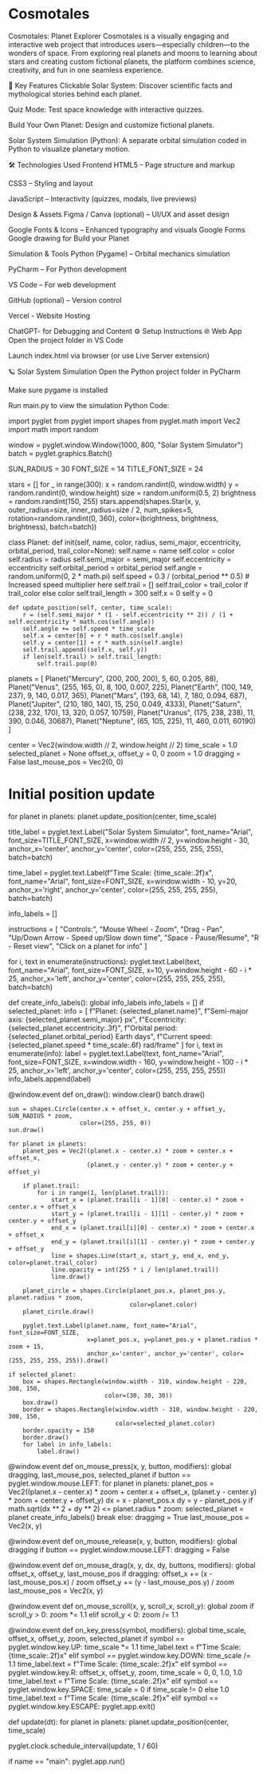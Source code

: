 # Cosmotales
Cosmotales: Planet Explorer
Cosmotales is a visually engaging and interactive web project that introduces users—especially children—to the wonders of space. From exploring real planets and moons to learning about stars and creating custom fictional planets, the platform combines science, creativity, and fun in one seamless experience.

🧩 Key Features
Clickable Solar System: Discover scientific facts and mythological stories behind each planet.

Quiz Mode: Test space knowledge with interactive quizzes.

Build Your Own Planet: Design and customize fictional planets.

Solar System Simulation (Python): A separate orbital simulation coded in Python to visualize planetary motion.

🛠 Technologies Used
Frontend
HTML5 – Page structure and markup

CSS3 – Styling and layout

JavaScript – Interactivity (quizzes, modals, live previews)

Design & Assets
Figma / Canva (optional) – UI/UX and asset design

Google Fonts & Icons – Enhanced typography and visuals
Google Forms
Google drawing for Build your Planet

Simulation & Tools
Python (Pygame) – Orbital mechanics simulation

PyCharm – For Python development

VS Code – For web development

GitHub (optional) – Version control

Vercel - Website  Hosting

ChatGPT- for Debugging and Content
⚙ Setup Instructions
🌐 Web App
Open the project folder in VS Code

Launch index.html via browser (or use Live Server extension)

🪐 Solar System Simulation
Open the Python project folder in PyCharm

Make sure pygame is installed

Run main.py to view the simulation
Python Code:

import pyglet
from pyglet import shapes
from pyglet.math import Vec2
import math
import random

window = pyglet.window.Window(1000, 800, "Solar System Simulator")
batch = pyglet.graphics.Batch()

SUN_RADIUS = 30
FONT_SIZE = 14
TITLE_FONT_SIZE = 24

stars = []
for _ in range(300):
    x = random.randint(0, window.width)
    y = random.randint(0, window.height)
    size = random.uniform(0.5, 2)
    brightness = random.randint(150, 255)
    stars.append(shapes.Star(x, y, outer_radius=size, inner_radius=size / 2,
                             num_spikes=5, rotation=random.randint(0, 360),
                             color=(brightness, brightness, brightness), batch=batch))

class Planet:
    def init(self, name, color, radius, semi_major, eccentricity, orbital_period, trail_color=None):
        self.name = name
        self.color = color
        self.radius = radius
        self.semi_major = semi_major
        self.eccentricity = eccentricity
        self.orbital_period = orbital_period
        self.angle = random.uniform(0, 2 * math.pi)
        self.speed = 0.3 / (orbital_period ** 0.5)  # Increased speed multiplier here
        self.trail = []
        self.trail_color = trail_color if trail_color else color
        self.trail_length = 300
        self.x = 0
        self.y = 0

    def update_position(self, center, time_scale):
        r = (self.semi_major * (1 - self.eccentricity ** 2)) / (1 + self.eccentricity * math.cos(self.angle))
        self.angle += self.speed * time_scale
        self.x = center[0] + r * math.cos(self.angle)
        self.y = center[1] + r * math.sin(self.angle)
        self.trail.append((self.x, self.y))
        if len(self.trail) > self.trail_length:
            self.trail.pop(0)

planets = [
    Planet("Mercury", (200, 200, 200), 5, 60, 0.205, 88),
    Planet("Venus", (255, 165, 0), 8, 100, 0.007, 225),
    Planet("Earth", (100, 149, 237), 9, 140, 0.017, 365),
    Planet("Mars", (193, 68, 14), 7, 180, 0.094, 687),
    Planet("Jupiter", (210, 180, 140), 15, 250, 0.049, 4333),
    Planet("Saturn", (238, 232, 170), 13, 320, 0.057, 10759),
    Planet("Uranus", (175, 238, 238), 11, 390, 0.046, 30687),
    Planet("Neptune", (65, 105, 225), 11, 460, 0.011, 60190)
]

center = Vec2(window.width // 2, window.height // 2)
time_scale = 1.0
selected_planet = None
offset_x, offset_y = 0, 0
zoom = 1.0
dragging = False
last_mouse_pos = Vec2(0, 0)

# Initial position update
for planet in planets:
    planet.update_position(center, time_scale)

title_label = pyglet.text.Label("Solar System Simulator", font_name="Arial", font_size=TITLE_FONT_SIZE,
                                x=window.width // 2, y=window.height - 30,
                                anchor_x='center', anchor_y='center',
                                color=(255, 255, 255, 255), batch=batch)

time_label = pyglet.text.Label(f"Time Scale: {time_scale:.2f}x", font_name="Arial", font_size=FONT_SIZE,
                               x=window.width - 10, y=20,
                               anchor_x='right', anchor_y='center',
                               color=(255, 255, 255, 255), batch=batch)

info_labels = []

instructions = [
    "Controls:",
    "Mouse Wheel - Zoom",
    "Drag - Pan",
    "Up/Down Arrow - Speed up/Slow down time",
    "Space - Pause/Resume",
    "R - Reset view",
    "Click on a planet for info"
]

for i, text in enumerate(instructions):
    pyglet.text.Label(text, font_name="Arial", font_size=FONT_SIZE,
                      x=10, y=window.height - 60 - i * 25,
                      anchor_x='left', anchor_y='center',
                      color=(255, 255, 255, 255), batch=batch)

def create_info_labels():
    global info_labels
    info_labels = []
    if selected_planet:
        info = [
            f"Planet: {selected_planet.name}",
            f"Semi-major axis: {selected_planet.semi_major} px",
            f"Eccentricity: {selected_planet.eccentricity:.3f}",
            f"Orbital period: {selected_planet.orbital_period} Earth days",
            f"Current speed: {selected_planet.speed * time_scale:.6f} rad/frame"
        ]
        for i, text in enumerate(info):
            label = pyglet.text.Label(text, font_name="Arial", font_size=FONT_SIZE,
                                      x=window.width - 160, y=window.height - 100 - i * 25,
                                      anchor_x='left', anchor_y='center',
                                      color=(255, 255, 255, 255))
            info_labels.append(label)

@window.event
def on_draw():
    window.clear()
    batch.draw()

    sun = shapes.Circle(center.x + offset_x, center.y + offset_y, SUN_RADIUS * zoom,
                        color=(255, 255, 0))
    sun.draw()

    for planet in planets:
        planet_pos = Vec2((planet.x - center.x) * zoom + center.x + offset_x,
                          (planet.y - center.y) * zoom + center.y + offset_y)

        if planet.trail:
            for i in range(1, len(planet.trail)):
                start_x = (planet.trail[i - 1][0] - center.x) * zoom + center.x + offset_x
                start_y = (planet.trail[i - 1][1] - center.y) * zoom + center.y + offset_y
                end_x = (planet.trail[i][0] - center.x) * zoom + center.x + offset_x
                end_y = (planet.trail[i][1] - center.y) * zoom + center.y + offset_y
                line = shapes.Line(start_x, start_y, end_x, end_y, color=planet.trail_color)
                line.opacity = int(255 * i / len(planet.trail))
                line.draw()

        planet_circle = shapes.Circle(planet_pos.x, planet_pos.y, planet.radius * zoom,
                                      color=planet.color)
        planet_circle.draw()

        pyglet.text.Label(planet.name, font_name="Arial", font_size=FONT_SIZE,
                          x=planet_pos.x, y=planet_pos.y + planet.radius * zoom + 15,
                          anchor_x='center', anchor_y='center', color=(255, 255, 255, 255)).draw()

    if selected_planet:
        box = shapes.Rectangle(window.width - 310, window.height - 220, 300, 150,
                               color=(30, 30, 30))
        box.draw()
        border = shapes.Rectangle(window.width - 310, window.height - 220, 300, 150,
                                  color=selected_planet.color)
        border.opacity = 150
        border.draw()
        for label in info_labels:
            label.draw()

@window.event
def on_mouse_press(x, y, button, modifiers):
    global dragging, last_mouse_pos, selected_planet
    if button == pyglet.window.mouse.LEFT:
        for planet in planets:
            planet_pos = Vec2((planet.x - center.x) * zoom + center.x + offset_x,
                              (planet.y - center.y) * zoom + center.y + offset_y)
            dx = x - planet_pos.x
            dy = y - planet_pos.y
            if math.sqrt(dx ** 2 + dy ** 2) <= planet.radius * zoom:
                selected_planet = planet
                create_info_labels()
                break
        else:
            dragging = True
            last_mouse_pos = Vec2(x, y)

@window.event
def on_mouse_release(x, y, button, modifiers):
    global dragging
    if button == pyglet.window.mouse.LEFT:
        dragging = False

@window.event
def on_mouse_drag(x, y, dx, dy, buttons, modifiers):
    global offset_x, offset_y, last_mouse_pos
    if dragging:
        offset_x += (x - last_mouse_pos.x) / zoom
        offset_y += (y - last_mouse_pos.y) / zoom
        last_mouse_pos = Vec2(x, y)

@window.event
def on_mouse_scroll(x, y, scroll_x, scroll_y):
    global zoom
    if scroll_y > 0:
        zoom *= 1.1
    elif scroll_y < 0:
        zoom /= 1.1

@window.event
def on_key_press(symbol, modifiers):
    global time_scale, offset_x, offset_y, zoom, selected_planet
    if symbol == pyglet.window.key.UP:
        time_scale *= 1.1
        time_label.text = f"Time Scale: {time_scale:.2f}x"
    elif symbol == pyglet.window.key.DOWN:
        time_scale /= 1.1
        time_label.text = f"Time Scale: {time_scale:.2f}x"
    elif symbol == pyglet.window.key.R:
        offset_x, offset_y, zoom, time_scale = 0, 0, 1.0, 1.0
        time_label.text = f"Time Scale: {time_scale:.2f}x"
    elif symbol == pyglet.window.key.SPACE:
        time_scale = 0 if time_scale != 0 else 1.0
        time_label.text = f"Time Scale: {time_scale:.2f}x"
    elif symbol == pyglet.window.key.ESCAPE:
        pyglet.app.exit()

def update(dt):
    for planet in planets:
        planet.update_position(center, time_scale)

pyglet.clock.schedule_interval(update, 1 / 60)

if name == "main":
    pyglet.app.run()

